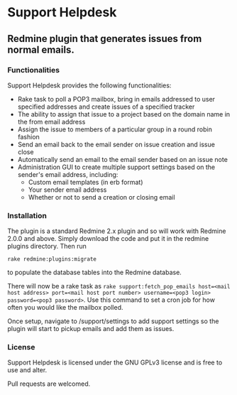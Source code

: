 # Support Helpdesk

## Redmine plugin that generates issues from normal emails.

### Functionalities

Support Helpdesk provides the following functionalities:

* Rake task to poll a POP3 mailbox, bring in emails addressed to user specified addresses and create issues of a specified tracker
* The ability to assign that issue to a project based on the domain name in the from email address
* Assign the issue to members of a particular group in a round robin fashion
* Send an email back to the email sender on issue creation and issue close
* Automatically send an email to the email sender based on an issue note
* Administration GUI to create multiple support settings based on the sender's email address, including:
  * Custom email templates (in erb format)
  * Your sender email address
  * Whether or not to send a creation or closing email

### Installation

The plugin is a standard Redmine 2.x plugin and so will work with Redmine 2.0.0 and above. Simply download the code and put it in the redmine plugins directory. Then run

    rake redmine:plugins:migrate

to populate the database tables into the Redmine database.

There will now be a rake task as `rake support:fetch_pop_emails host=<mail host address> port=<mail host port number> username=<pop3 login> password=<pop3 password>`. Use this command to set a cron job for how often you would like the mailbox polled.

Once setup, navigate to <redmine url>/support/settings to add support settings so the plugin will start to pickup emails and add them as issues.

### License

Support Helpdesk is licensed under the GNU GPLv3 license and is free to use and alter. 

Pull requests are welcomed.